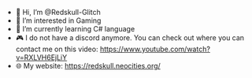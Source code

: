- 👋 Hi, I’m @Redskull-Glitch
- 👀 I’m interested in Gaming
- 🌱 I’m currently learning C# language
- 🎮 I do not have a discord anymore. You can check out where you can contact me on this video: https://www.youtube.com/watch?v=RXLVH6EjLiY
- 🌐 My website: https://redskull.neocities.org/

<!---
Redskull-Glitch/Redskull-Glitch is a ✨ special ✨ repository because its `README.md` (this file) appears on your GitHub profile.
You can click the Preview link to take a look at your changes.
--->

